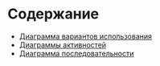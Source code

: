 # Содержание
* [Диаграмма вариантов использования](UseCase/README.md)  
* [Диаграммы активностей](ActivityDiagrams/README.md)
* [Диаграмма последовательности](SequenceDiagram/SequenceDiagram.png)